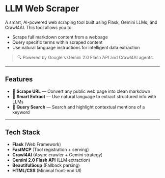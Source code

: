 #  LLM Web Scraper

A smart, AI-powered web scraping tool built using Flask, Gemini LLMs, and Crawl4AI. This tool allows you to:
- Scrape full markdown content from a webpage
- Query specific terms within scraped content
- Use natural language instructions for intelligent data extraction

> 🔍 Powered by Google's Gemini 2.0 Flash API and Crawl4AI agents.

---

##  Features

- 🔗 **Scrape URL** — Convert any public web page into clean markdown
- 🧠 **Smart Extract** — Use natural language to extract structured info with LLMs
- 🧩 **Query Search** — Search and highlight contextual mentions of a keyword

---

## Tech Stack

- **Flask** (Web Framework)
- **FastMCP** (Tool registration + serving)
- **Crawl4AI** (Async crawler + Gemini strategy)
- **Gemini 2.0 Flash API** (LLM extraction)
- **BeautifulSoup** (Fallback parsing)
- **HTML/CSS** (Minimal front-end UI)
